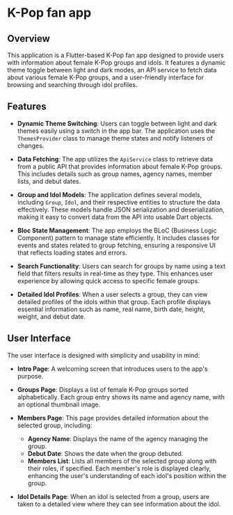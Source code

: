 # K-Pop fan app

## Overview

This application is a Flutter-based K-Pop fan app designed to provide users with information about female K-Pop groups and idols. It features a dynamic theme toggle between light and dark modes, an API service to fetch data about various female K-Pop groups, and a user-friendly interface for browsing and searching through idol profiles.

## Features

- **Dynamic Theme Switching**: Users can toggle between light and dark themes easily using a switch in the app bar. The application uses the `ThemesProvider` class to manage theme states and notify listeners of changes.

- **Data Fetching**: The app utilizes the `ApiService` class to retrieve data from a public API that provides information about female K-Pop groups. This includes details such as group names, agency names, member lists, and debut dates.

- **Group and Idol Models**: The application defines several models, including `Group`, `Idol`, and their respective entities to structure the data effectively. These models handle JSON serialization and deserialization, making it easy to convert data from the API into usable Dart objects.

- **Bloc State Management**: The app employs the BLoC (Business Logic Component) pattern to manage state efficiently. It includes classes for events and states related to group fetching, ensuring a responsive UI that reflects loading states and errors.

- **Search Functionality**: Users can search for groups by name using a text field that filters results in real-time as they type. This enhances user experience by allowing quick access to specific female groups.

- **Detailed Idol Profiles**: When a user selects a group, they can view detailed profiles of the idols within that group. Each profile displays essential information such as name, real name, birth date, height, weight, and debut date.

## User Interface

The user interface is designed with simplicity and usability in mind:

- **Intro Page**: A welcoming screen that introduces users to the app's purpose.

- **Groups Page**: Displays a list of female K-Pop groups sorted alphabetically. Each group entry shows its name and agency name, with an optional thumbnail image.

- **Members Page**: This page provides detailed information about the selected group, including:
    - **Agency Name**: Displays the name of the agency managing the group.
    - **Debut Date**: Shows the date when the group debuted.
    - **Members List**: Lists all members of the selected group along with their roles, if specified. Each member's role is displayed clearly, enhancing the user's understanding of each idol's position within the group.
  
- **Idol Details Page**: When an idol is selected from a group, users are taken to a detailed view where they can see information about the idol.


